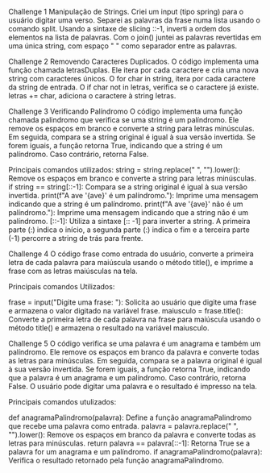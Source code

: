 Challenge 1
Manipulação de Strings.
Criei um input (tipo spring) para o usuário digitar uma verso. 
Separei as palavras da frase numa lista usando o comando split.
Usando a sintaxe de slicing ::-1, inverti a ordem dos elementos na lista de palavras.
Com o join() juntei as palavras revertidas em uma única string, com espaço " " como separador entre as palavras.

Challenge 2
Removendo Caracteres Duplicados.
O código implementa uma função chamada letrasDuplas.
Ele itera por cada caractere e cria uma nova string com caracteres únicos.
O for char in string, itera por cada caractere da string de entrada.
O if char not in letras, verifica se o caractere já existe.
letras += char, adiciona o caractere à string letras.

Challenge 3
Verificando Palíndromo
O código implementa uma função chamada palindromo que verifica se uma string é um palíndromo. 
Ele remove os espaços em branco e converte a string para letras minúsculas. 
Em seguida, compara se a string original é igual à sua versão invertida. 
Se forem iguais, a função retorna True, indicando que a string é um palíndromo. 
Caso contrário, retorna False.

Principais comandos utilizados:
string = string.replace(" ", "").lower(): Remove os espaços em branco e converte a string para letras minúsculas.
if string == string[::-1]: Compara se a string original é igual à sua versão invertida.
print(f"A ave '{ave}' é um palíndromo."): Imprime uma mensagem indicando que a string é um palíndromo.
print(f"A ave '{ave}' não é um palíndromo."): Imprime uma mensagem indicando que a string não é um palíndromo.
[::-1]: Utiliza a sintaxe [:: -1] para inverter a string. A primeira parte (:) indica o início, a segunda parte (:) indica o fim e a terceira parte (-1) percorre a string de trás para frente.

Challenge 4
O código frase como entrada do usuário, converte a primeira letra de cada palavra para maiúscula usando o método title(), e imprime a frase com as letras maiúsculas na tela.

Principais comandos Utilizados:

frase = input("Digite uma frase: "): Solicita ao usuário que digite uma frase e armazena o valor digitado na variável frase.
maiusculo = frase.title(): Converte a primeira letra de cada palavra na frase para maiúscula usando o método title() 
e armazena o resultado na variável maiusculo.

Challenge 5
O código verifica se uma palavra é um anagrama e também um palíndromo.
Ele remove os espaços em branco da palavra e converte todas as letras para minúsculas. 
Em seguida, compara se a palavra original é igual à sua versão invertida. 
Se forem iguais, a função retorna True, indicando que a palavra é um anagrama e um palíndromo. 
Caso contrário, retorna False. O usuário pode digitar uma palavra e o resultado é impresso na tela.

Principais comandos utulizados:

def anagramaPalindromo(palavra): Define a função anagramaPalindromo que recebe uma palavra como entrada.
palavra = palavra.replace(" ", "").lower(): Remove os espaços em branco da palavra e converte todas as letras para minúsculas.
return palavra == palavra[::-1]: Retorna True se a palavra for um anagrama e um palíndromo.
if anagramaPalindromo(palavra): Verifica o resultado retornado pela função anagramaPalindromo.

